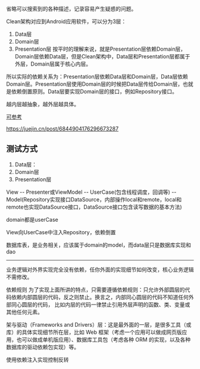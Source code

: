 省略可以搜索到的各种描述，记录容易产生疑惑的问题。

Clean架构对应到Android应用软件，可以分为3层：
1. Data层
2. Domain层
3. Presentation层
按平时的理解来说，就是Presentation层依赖Domain层，Domain层依赖Data层，但是Clean架构中，Data层和Presentation层都属于外层，Domain层属于核心内层。

所以实际的依赖关系为：Presentation层依赖Data层和Domain层，Data层依赖Domain层。Presentation层使用Domain层的时候把Data层传给Domain层，也就是依赖倒置原则。Data层要实现Domain层的接口，例如Repository接口。

越内层越抽象，越外层越具体。

[可参考](https://www.jianshu.com/p/66e749e19f0d)

https://juejin.cn/post/6844904176296673287

## 测试方式
1. Data层：
2. Domain层
3. Presentation层

View  --  Presenter或ViewModel --  UserCase(包含线程调度，回调等)  --  Model(Repository实现接口DataSource，内部操作local和remote，local和remote也实现DataSource接口，DataSource接口包含读写数据的基本方法)

domain都是userCase

View向UserCase中注入Repository，依赖倒置

数据库表，是业务相关，应该属于domain的model，而data层只是数据库实现和dao

----

业务逻辑对外界实现完全没有依赖，任你外面的实现细节如何改变，核心业务逻辑不需修改。

依赖规则
为了实现上面所讲的特点，只需要遵循依赖规则：只允许外部圆层的代码依赖内部圆层的代码，反之则禁止。换言之，内部同心圆层的代码不知道任何外部同心圆层的代码，
比如内层的代码一律禁止引用外层声明的函数、类、变量或其他任何元素。

架与驱动（Frameworks and Drivers）层：这是最外面的一层，是很多工具（或库）的具体实现细节所在层，比如 Web 框架（考虑一个应用可以做成网页版应用，也可以做成单机版应用）、数据库工具包（考虑各种 ORM 的实现，以及各种数据库的驱动依赖包实现）等。

使用依赖注入实现控制反转